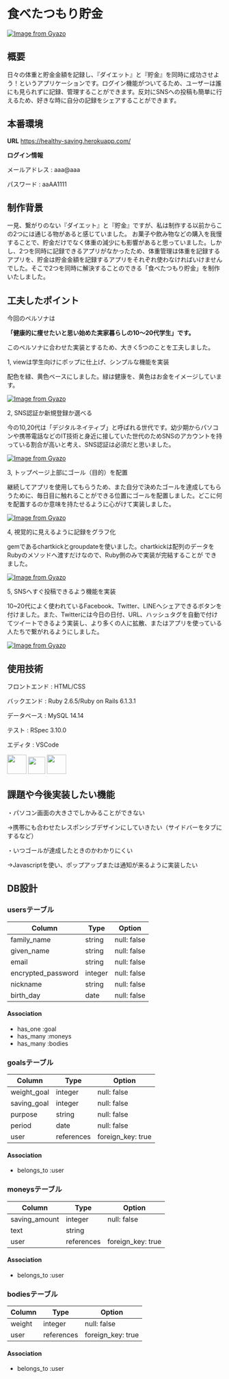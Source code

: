 # 食べたつもり貯金
[![Image from Gyazo](https://i.gyazo.com/00ee3fecbd38d78d20f8c58d5fd51ce2.png)](https://gyazo.com/00ee3fecbd38d78d20f8c58d5fd51ce2)

## 概要
日々の体重と貯金金額を記録し、『ダイエット』と『貯金』を同時に成功させよう！というアプリケーションです。ログイン機能がついてるため、ユーザーは誰にも見られずに記録、管理することができます。反対にSNSへの投稿も簡単に行えるため、好きな時に自分の記録をシェアすることができます。

## 本番環境
__URL__ https://healthy-saving.herokuapp.com/

__ログイン情報__
<p>メールアドレス : aaa@aaa</p>
<p>パスワード : aaAA1111</p>

## 制作背景
一見、繋がりのない『ダイエット』と『貯金』ですが、私は制作する以前からこの2つには通じる物があると感じていました。
お菓子や飲み物などの購入を我慢することで、貯金だけでなく体重の減少にも影響があると思っていました。しかし、2つを同時に記録できるアプリがなかったため、体重管理は体重を記録するアプリを、貯金は貯金金額を記録するアプリをそれぞれ使わなければいけませんでした。そこで2つを同時に解決することのできる「食べたつもり貯金」を制作いたしました。


## 工夫したポイント
今回のペルソナは

__「健康的に痩せたいと思い始めた実家暮らしの10〜20代学生」です。__

このペルソナに合わせた実装とするため、大きく5つのことを工夫しました。

1, viewは学生向けにポップに仕上げ、シンプルな機能を実装

配色を緑、黄色ベースにしました。緑は健康を、黄色はお金をイメージしています。

[![Image from Gyazo](https://i.gyazo.com/e2aa6727078b2aeb2959f40530ba5a74.gif)](https://gyazo.com/e2aa6727078b2aeb2959f40530ba5a74)

2, SNS認証か新規登録か選べる

今の10,20代は「デジタルネイティブ」と呼ばれる世代です。幼少期からパソコンや携帯電話などのIT技術と身近に接していた世代のためSNSのアカウントを持っている割合が高いと考え、SNS認証は必須だと思いました。

[![Image from Gyazo](https://i.gyazo.com/a0b4190adb60bce0c7def5ab9cfd02bb.png)](https://gyazo.com/a0b4190adb60bce0c7def5ab9cfd02bb)

3, トップページ上部にゴール（目的）を配置

継続してアプリを使用してもらうため、また自分で決めたゴールを達成してもらうために、毎日目に触れることができる位置にゴールを配置しました。どこに何を配置するのか意味を持たせるように心がけて実装しました。

[![Image from Gyazo](https://i.gyazo.com/f272e5a196a24b6d175bb3a491fcce4c.png)](https://gyazo.com/f272e5a196a24b6d175bb3a491fcce4c)

4, 視覚的に見えるように記録をグラフ化

gemであるchartkickとgroupdateを使いました。chartkickは配列のデータをRubyのメソッドへ渡すだけなので、Ruby側のみで実装が完結することが
できました。

[![Image from Gyazo](https://i.gyazo.com/7d17b4c1a5316c2430698f398439e297.gif)](https://gyazo.com/7d17b4c1a5316c2430698f398439e297)

5, SNSへすぐ投稿できるよう機能を実装

10~20代によく使われているFacebook、Twitter、LINEへシェアできるボタンを付けました。また、Twitterには今日の日付、URL、ハッシュタグを自動で付けてツイートできるよう実装し、より多くの人に拡散、またはアプリを使っている人たちで繋がれるようにしました。

[![Image from Gyazo](https://i.gyazo.com/198f11dce54a2b00b43ddb7d32a26921.gif)](https://gyazo.com/198f11dce54a2b00b43ddb7d32a26921)

## 使用技術
<p>フロントエンド : HTML/CSS</p>
<p>バックエンド : Ruby 2.6.5/Ruby on Rails 6.1.3.1</p>
<p>データベース : MySQL 14.14 </p>
<p>テスト : RSpec 3.10.0</p>
<p>エディタ : VSCode</p>
  <a href="HTML公式サイトURL"><img src="https://www.w3.org/html/logo/downloads/HTML5_Logo_256.png" height="45px;" /></a>
  <a href="ruby公式サイトURL"><img src="https://www.ruby-lang.org/images/header-ruby-logo.png" height="40px;" /></a>
  <a href="MySQL公式サイトURL"><img src="https://www.mysql.com/common/logos/logo-mysql-170x115.png" height="45px;" /></a>

## 課題や今後実装したい機能
・パソコン画面の大きさでしかみることができない

→携帯にも合わせたレスポンシブデザインにしていきたい（サイドバーをタブにするなど）

・いつゴールが達成したときのかわかりにくい

→Javascriptを使い、ポップアップまたは通知が来るように実装したい

## DB設計

### usersテーブル

| Column             | Type    | Option      | 
| ------------------ | ------- | ----------- | 
| family_name        | string  | null: false | 
| given_name         | string  | null: false | 
| email              | string  | null: false | 
| encrypted_password | integer | null: false | 
| nickname           | string  | null: false | 
| birth_day          | date    | null: false | 

#### Association
- has_one :goal
- has_many :moneys
- has_many :bodies

### goalsテーブル

| Column      | Type       | Option            | 
| ----------- | ---------- | ----------------- | 
| weight_goal | integer    | null: false       | 
| saving_goal | integer    | null: false       | 
| purpose     | string     | null: false       | 
| period      | date       | null: false       | 
| user        | references | foreign_key: true | 

#### Association
- belongs_to :user

### moneysテーブル

| Column        | Type       | Option            | 
| ------------- | ---------- | ----------------- | 
| saving_amount | integer    | null: false       | 
| text          | string     |                   | 
| user          | references | foreign_key: true | 

#### Association
- belongs_to :user

### bodiesテーブル

| Column | Type       | Option            | 
| ------ | ---------- | ----------------- | 
| weight | integer    | null: false       | 
| user   | references | foreign_key: true | 

#### Association
- belongs_to :user
